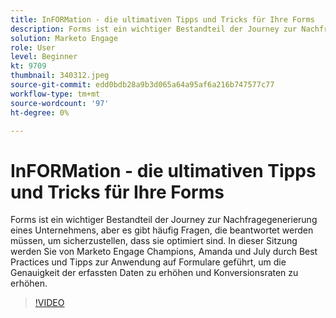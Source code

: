 ```yaml
---
title: InFORMation - die ultimativen Tipps und Tricks für Ihre Forms
description: Forms ist ein wichtiger Bestandteil der Journey zur Nachfragegenerierung eines Unternehmens, aber es gibt häufig Fragen, die beantwortet werden müssen, um sicherzustellen, dass sie optimiert sind.
solution: Marketo Engage
role: User
level: Beginner
kt: 9709
thumbnail: 340312.jpeg
source-git-commit: edd0bdb28a9b3d065a64a95af6a216b747577c77
workflow-type: tm+mt
source-wordcount: '97'
ht-degree: 0%

---
```


# InFORMation - die ultimativen Tipps und Tricks für Ihre Forms

Forms ist ein wichtiger Bestandteil der Journey zur Nachfragegenerierung eines Unternehmens, aber es gibt häufig Fragen, die beantwortet werden müssen, um sicherzustellen, dass sie optimiert sind. In dieser Sitzung werden Sie von Marketo Engage Champions, Amanda und July durch Best Practices und Tipps zur Anwendung auf Formulare geführt, um die Genauigkeit der erfassten Daten zu erhöhen und Konversionsraten zu erhöhen.

>[!VIDEO](https://video.tv.adobe.com/v/340312/?quality=12&learn=on)
